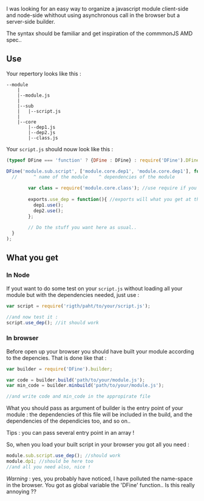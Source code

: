 I was looking for an easy way to organize a javascript module client-side and node-side whithout using asynchronous call in the browser but a server-side builder.

The syntax should be familiar and get inspiration of the commmonJS AMD spec..

## Use

Your repertory looks like this : 

```
--module
    |
    |--module.js
    |
    |--sub
    |   |--script.js
    |
    |--core
        |--dep1.js
        |--dep2.js
        |--class.js
```

Your `script.js` should nouw look like this :

```js
(typeof DFine === 'function' ? {DFine : DFine} : require('DFine').DFine);

DFine('module.sub.script', ['module.core.dep1', 'module.core.dep1'], function(dep1, dep2, require, exports) {
  //      ^ name of the module    ^ dependencies of the module          ^ the code in this function
  
        var class = require('module.core.class'); //use require if you want to add some dependencies
        
        exports.use_dep = function(){ //exports will what you get at the end 
          dep1.use();
          dep2.use();
        };
        
        // Do the stuff you want here as usual..
  }
);

```

## What you get

### In Node

  If yout want to do some test on your `script.js` without loading all your module but with the dependencies needed, just use :
  ```js
  var script = require('rigth/paht/to/your/script.js');
  
  //and now test it :
  script.use_dep(); //it should work
  ```
  
### In browser
  
  Before open up your browser you should have built your module according to the depencies. That is done like that :
  
  ```js 
  var builder = require('DFine').builder;
  
  var code = builder.build('path/to/your/module.js');
  var min_code = builder.minbuild('path/to/your/module.js');
  
  //and write code and min_code in the appropirate file
  ```
  
  What you should pass as argument of builder is the entry point of your module : the dependencies of this file will be included in the build, and the dependencies of the dependicies too, and so on..
  
  Tips : you can pass several entry point in an array !
  
  So, when you load your built script in your browser you got all you need :
  
  ```js
  module.sub.script.use_dep(); //should work
  module.dp1; //should be here too
  //and all you need also, nice !
  ```
  _Warning_ : yes, you probably have noticed, I have polluted the name-space in the browser. You got as global variable the 'DFine' function.. Is this really annoying ??
  